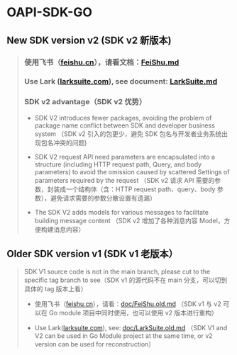 # OAPI-SDK-GO

## New SDK version v2 (SDK v2 新版本)

> ### 使用飞书（[feishu.cn](http://open.feishu.cn)），请看文档：[FeiShu.md](FeiShu.md)
> ### Use Lark ([larksuite.com](http://open.larksuite.com)), see document: [LarkSuite.md](LarkSuite.md)
> ### SDK v2 advantage（SDK v2 优势）
> - SDK V2 introduces fewer packages, avoiding the problem of package name conflict between SDK and developer business system
> （SDK v2 引入的包更少，避免 SDK 包名与开发者业务系统出现包名冲突的问题)
>
>
> - SDK V2 request API need parameters are encapsulated into a structure (including HTTP request path, Query, and body parameters) to avoid the omission caused by scattered Settings of parameters required by the request
> （SDK v2 请求 API 需要的参数，封装成一个结构体（含：HTTP request path、query、body 参数），避免请求需要的参数分散设置有遗漏）
>
>
> - The SDK V2 adds models for various messages to facilitate building message content
> （SDK v2 增加了各种消息内容 Model，方便构建消息内容）


## Older SDK version v1 (SDK v1 老版本）

> SDK V1 source code is not in the main branch, please cut to the specific tag branch to see（SDK v1 的源代码不在 main
  分支，可以切到具体的 tag 版本上看）
>
>
> - 使用飞书（[feishu.cn](http://open.feishu.cn)），请看：[doc/FeiShu.old.md](doc/FeiShu.old.md)
> （SDK v1 与 v2 可以在 Go module 项目中同时使用，也可以使用 v2 版本进行重构）
>
>
> - Use Lark([larksuite.com](http://open.larksuite.com)), see: [doc/LarkSuite.old.md](doc/LarkSuite.old.md)
> （SDK V1 and V2 can be used in Go Module project at the same time, or v2 version can be used for reconstruction）
>

